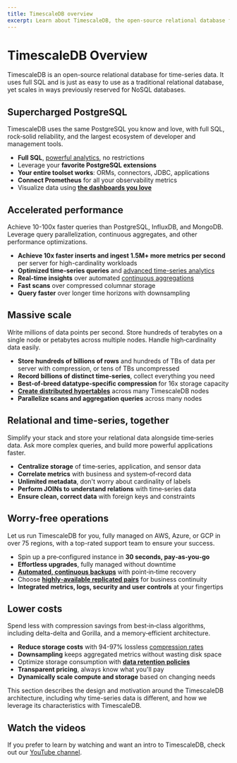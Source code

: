 ```yaml
---
title: TimescaleDB overview
excerpt: Learn about TimescaleDB, the open-source relational database for time-series data
---
```


# TimescaleDB Overview

TimescaleDB is an open-source relational database for time-series data. It uses
full SQL and is just as easy to use as a traditional relational database, yet
scales in ways previously reserved for NoSQL databases.

## Supercharged PostgreSQL

TimescaleDB uses the same PostgreSQL you know and love, with full SQL,
rock‑solid reliability, and the largest ecosystem of developer and management
tools.

*   **Full SQL**, [powerful analytics][hyperfunctions], no restrictions
*   Leverage your **favorite PostgreSQL extensions**
*   **Your entire toolset works**: ORMs, connectors, JDBC, applications
*   **Connect Prometheus** for all your observability metrics
*   Visualize data using **[the dashboards you love][grafana]**

## Accelerated performance

Achieve 10-100x faster queries than PostgreSQL, InfluxDB, and MongoDB. Leverage
query parallelization, continuous aggregates, and other performance
optimizations.

*   **Achieve 10x faster inserts and ingest 1.5M+ more metrics per second** per
    server for high-cardinality workloads
*   **Optimized time-series queries** and
    [advanced time-series analytics][hyperfunctions]
*   **Real-time insights** over automated
    [continuous aggregations][continuous-aggregates]
*   **Fast scans** over compressed columnar storage
*   **Query faster** over longer time horizons with downsampling

## Massive scale

Write millions of data points per second. Store hundreds of terabytes on a single
node or petabytes across multiple nodes. Handle high‑cardinality data easily.

*   **Store hundreds of billions of rows** and hundreds of TBs of data per
    server with compression, or tens of TBs uncompressed
*   **Record billions of distinct time‑series**, collect everything you need
*   **Best‑of‑breed datatype‑specific compression** for 16x storage capacity
*   **[Create distributed hypertables][multinode]** across many TimescaleDB
    nodes
*   **Parallelize scans and aggregation queries** across many nodes

## Relational and time-series, together

Simplify your stack and store your relational data alongside time‑series data.
Ask more complex queries, and build more powerful applications faster.

*   **Centralize storage** of time‑series, application, and sensor data
*   **Correlate metrics** with business and system‑of‑record data
*   **Unlimited metadata**, don't worry about cardinality of labels
*   **Perform JOINs to understand relations** with time‑series data
*   **Ensure clean, correct data** with foreign keys and constraints

## Worry-free operations

Let us run TimescaleDB for you, fully managed on AWS, Azure, or GCP in over 75
regions, with a top-rated support team to ensure your success.

*   Spin up a pre‑configured instance in **30 seconds, pay‑as‑you‑go**
*   **Effortless upgrades**, fully managed without downtime
*   **[Automated, continuous backups][backups]** with point‑in‑time recovery
*   Choose **[highly‑available replicated pairs][replication]** for business
    continuity
*   **Integrated metrics, logs, security and user controls** at your fingertips

## Lower costs

Spend less with compression savings from best‑in‑class algorithms, including delta-delta and Gorilla, and a memory‑efficient architecture.

*   **Reduce storage costs** with 94-97% lossless
    [compression rates][compression]
*   **Downsampling** keeps aggregated metrics without wasting disk space
*   Optimize storage consumption with
    **[data retention policies][data-retention]**
*   **Transparent pricing**, always know what you'll pay
*   **Dynamically scale compute and storage** based on changing needs

This section describes the design and motivation around the TimescaleDB
architecture, including why time-series data is different, and how we leverage
its characteristics with TimescaleDB.

## Watch the videos

If you prefer to learn by watching and want an intro to TimescaleDB, check out
our [YouTube channel][youtube].

[backups]: /timescaledb/:currentVersion:/how-to-guides/backup-and-restore/
[compression]: /timescaledb/:currentVersion:/how-to-guides/compression/
[continuous-aggregates]: /api/:currentVersion:/continuous-aggregates/create_materialized_view/
[data-retention]: /timescaledb/:currentVersion:/how-to-guides/data-retention/
[grafana]: /timescaledb/:currentVersion:/tutorials/grafana/
[hyperfunctions]: /api/:currentVersion:/hyperfunctions/
[multinode]: /api/:currentVersion:/distributed-hypertables/
[replication]: /timescaledb/:currentVersion:/how-to-guides/replication-and-ha/
[youtube]: https://www.youtube.com/c/TimescaleDB/featured/
